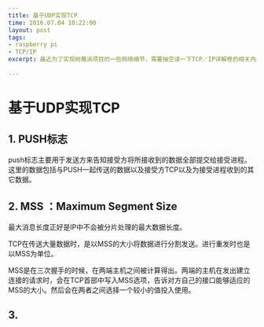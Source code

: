 ```yaml
---
title: 基于UDP实现TCP
time: 2016.07.04 10:22:00
layout: post
tags:
- raspberry pi
- TCP/IP
excerpt: 最近为了实现树莓派项目的一些网络细节，需要抽空读一下TCP／IP详解卷的相关内容与具体代码实现。打算这里记录一些项目中可能用到的知识点。
    
---
```


# 基于UDP实现TCP

## 1. PUSH标志

push标志主要用于发送方来告知接受方将所接收到的数据全部提交给接受进程。这里的数据包括与PUSH一起传送的数据以及接受方TCP以及为接受进程收到的其它数据。

## 2. MSS ：Maximum Segment Size

最大消息长度正好是IP中不会被分片处理的最大数据长度。

TCP在传送大量数据时，是以MSS的大小将数据进行分割发送。进行重发时也是以MSS为单位。


MSS是在三次握手的时候，在两端主机之间被计算得出。两端的主机在发出建立连接的请求时，会在TCP首部中写入MSS选项，告诉对方自己的接口能够适应的MSS的大小。然后会在两者之间选择一个较小的值投入使用。

## 3. 

